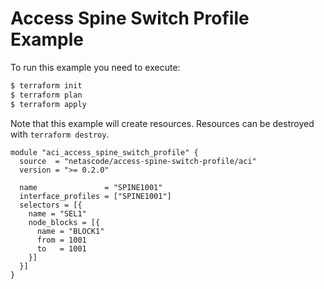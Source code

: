<!-- BEGIN_TF_DOCS -->
# Access Spine Switch Profile Example

To run this example you need to execute:

```bash
$ terraform init
$ terraform plan
$ terraform apply
```

Note that this example will create resources. Resources can be destroyed with `terraform destroy`.

```hcl
module "aci_access_spine_switch_profile" {
  source  = "netascode/access-spine-switch-profile/aci"
  version = ">= 0.2.0"

  name               = "SPINE1001"
  interface_profiles = ["SPINE1001"]
  selectors = [{
    name = "SEL1"
    node_blocks = [{
      name = "BLOCK1"
      from = 1001
      to   = 1001
    }]
  }]
}
```
<!-- END_TF_DOCS -->